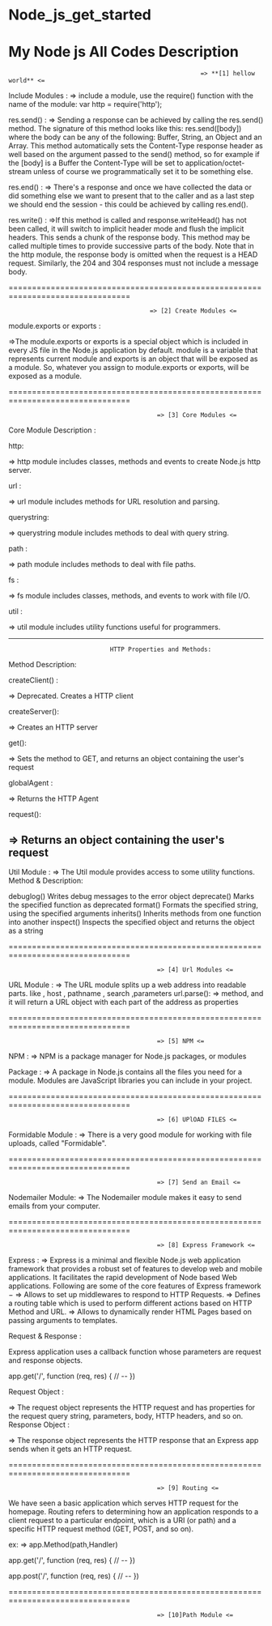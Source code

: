 # Node_js_get_started
My Node js All Codes Description
======================================================================================================================================

                                                         => **[1] hellow world** <=

Include Modules :
=> include a module, use the require() function with the name of the module:
   var http = require('http');
   
res.send() :
=> Sending a response can be achieved by calling the res.send() method. The signature of this method looks like this: res.send([body]) 
   where the body can be any of the following: Buffer, String, an Object and an Array.
   This method automatically sets the Content-Type response header as well based on the argument passed to the send() method, 
   so for example if the [body] is a Buffer the Content-Type will be set to application/octet-stream unless of course we programmatically 
   set it to be something else.

res.end() :
=> There's a response and once we have collected the data or did something else 
   we want to present that to the caller and as a last step we should end the session - this could be achieved by calling res.end().
   
res.write() :
=>If this method is called and response.writeHead() has not been called, it will switch to implicit header mode and flush the implicit headers.
  This sends a chunk of the response body. This method may be called multiple times to provide successive parts of the body.
  Note that in the http module, the response body is omitted when the request is a HEAD request. Similarly, the 204 and 304 responses must
  not include a message body.
  
================================================================================

                                           => [2] Create Modules <=

module.exports or exports :

=>The module.exports or exports is a special object which is included in every JS file in the Node.js application by default. module is a 
  variable that represents current module and exports is an object that will be exposed as a module. So, whatever you assign to module.exports 
  or exports, will be exposed as a module.

================================================================================

                                             => [3] Core Modules <=
 
Core Module	Description :

http:

=> http module includes classes, methods and events to create Node.js http server.

url	:

=> url module includes methods for URL resolution and parsing.

querystring:	

=> querystring module includes methods to deal with query string.

path :	

=> path module includes methods to deal with file paths.

fs :

=> fs module includes classes, methods, and events to work with file I/O.

util :	

=> util module includes utility functions useful for programmers. 

----------------------------------------------------------------------------
                                HTTP Properties and Methods:
Method	Description:

createClient() :

=> Deprecated. Creates a HTTP client

createServer():	

=> Creates an HTTP server

get():	

=> Sets the method to GET, and returns an object containing the user's request

globalAgent :	

=> Returns the HTTP Agent

request():	

=> Returns an object containing the user's request
-----------------------------------------------------------------------------
Util Module :
=> The Util module provides access to some utility functions.   
Method  &   Description:

debuglog()	Writes debug messages to the error object
deprecate()	Marks the specified function as deprecated
format()	Formats the specified string, using the specified arguments
inherits()	Inherits methods from one function into another
inspect()	Inspects the specified object and returns the object as a string

================================================================================

                                             => [4] Url Modules <=
                                             
URL Module :
=> The URL module splits up a web address into readable parts. like , host , pathname , search ,parameters
url.parse():
=> method, and it will return a URL object with each part of the address as properties

================================================================================

                                             => [5] NPM <=

NPM :
=> NPM is a package manager for Node.js packages, or modules     

Package :
=> A package in Node.js contains all the files you need for a module.
   Modules are JavaScript libraries you can include in your project.

================================================================================

                                             => [6] UPlOAD FILES <=
 Formidable Module :
=>  There is a very good module for working with file uploads, called "Formidable".                                            

================================================================================

                                             => [7] Send an Email <=
Nodemailer Module:
=> The Nodemailer module makes it easy to send emails from your computer.

================================================================================

                                             => [8] Express Framework <=
Express :
=> Express is a minimal and flexible Node.js web application framework that provides a robust set of features to develop web and mobile applications. It facilitates the rapid development of Node based Web applications. Following are some of the core features of Express framework −
   => Allows to set up middlewares to respond to HTTP Requests.
   => Defines a routing table which is used to perform different actions based on HTTP Method and URL.
   => Allows to dynamically render HTML Pages based on passing arguments to templates.

Request & Response :

Express application uses a callback function whose parameters are request and response objects.

app.get('/', function (req, res) {
   // --
})

Request Object : 

=> The request object represents the HTTP request and has properties for the request query string, parameters, body, HTTP headers, and so on.
Response Object :

=> The response object represents the HTTP response that an Express app sends when it gets an HTTP request.

================================================================================

                                             => [9] Routing <=

We have seen a basic application which serves HTTP request for the homepage. 
Routing refers to determining how an application responds to a client request to a particular endpoint,
which is a URI (or path) and a specific HTTP request method (GET, POST, and so on).

ex:
=> app.Method(path,Handler)

app.get('/', function (req, res) {
   // --
})

app.post('/', function (req, res) {
   // --
})


================================================================================


                                             => [10]Path Module <=
